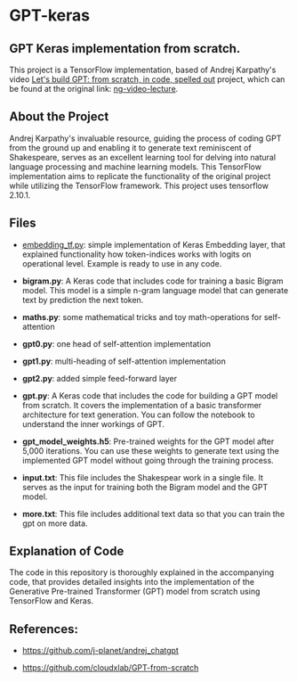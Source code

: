# GPT-keras

## **GPT Keras implementation from scratch.**

This project is a TensorFlow implementation, based of Andrej Karpathy's video [Let's build GPT: from scratch, in code, spelled out](https://www.youtube.com/watch?v=kCc8FmEb1nY) project, which can be found at the original link: [ng-video-lecture](https://github.com/karpathy/ng-video-lecture).

## About the Project

Andrej Karpathy's invaluable resource, guiding the process of coding GPT from the ground up and enabling it to generate text reminiscent of Shakespeare, serves as an excellent learning tool for delving into natural language processing and machine learning models. This TensorFlow implementation aims to replicate the functionality of the original project while utilizing the TensorFlow framework. This project uses tensorflow 2.10.1.

## Files

- [embedding_tf.py](examples/embedding_tf.py): simple implementation of Keras Embedding layer, that explained functionality how token-indices works with logits on operational level. Example is ready to use in any code.

- **bigram.py**: A Keras code that includes code for training a basic Bigram model. This model is a simple n-gram language model that can generate text by prediction the next token.

- **maths.py**: some mathematical tricks and toy math-operations for self-attention

- **gpt0.py**: one head of self-attention implementation

- **gpt1.py**: multi-heading of self-attention implementation

- **gpt2.py**: added simple feed-forward layer

- **gpt.py**: A Keras code that includes the code for building a GPT model from scratch. It covers the implementation of a basic transformer architecture for text generation. You can follow the notebook to understand the inner workings of GPT.

- **gpt_model_weights.h5**: Pre-trained weights for the GPT model after 5,000 iterations. You can use these weights to generate text using the implemented GPT model without going through the training process.

- **input.txt**: This file includes the Shakespear work in a single file. It serves as the input for training both the Bigram model and the GPT model.

- **more.txt**: This file includes additional text data so that you can train the gpt on more data.

## Explanation of Code

The code in this repository is thoroughly explained in the accompanying code, that provides detailed insights into the implementation of the Generative Pre-trained Transformer (GPT) model from scratch using TensorFlow and Keras.


## References:

* https://github.com/j-planet/andrej_chatgpt

* https://github.com/cloudxlab/GPT-from-scratch

